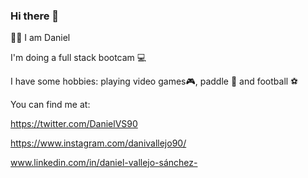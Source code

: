 ### Hi there 👋
🙋‍♂️ I am Daniel 

I'm doing a full stack bootcam 💻

I have some hobbies: playing video games🎮, paddle 🥎 and football ⚽

You can find me at:

 https://twitter.com/DanielVS90
 
 https://www.instagram.com/danivallejo90/
 
 www.linkedin.com/in/daniel-vallejo-sánchez-

<!--
**DanielVallejo90/DanielVallejo90** is a ✨ _special_ ✨ repository because its `README.md` (this file) appears on your GitHub profile.

Here are some ideas to get you started:

- 🔭 I’m currently working on ...
- 🌱 I’m currently learning ...
- 👯 I’m looking to collaborate on ...
- 🤔 I’m looking for help with ...
- 💬 Ask me about ...
- 📫 How to reach me: ...
- 😄 Pronouns: ...
- ⚡ Fun fact: ...
-->

